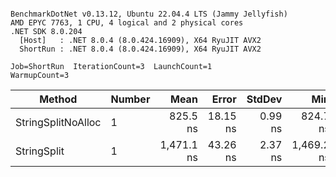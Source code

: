 ```

BenchmarkDotNet v0.13.12, Ubuntu 22.04.4 LTS (Jammy Jellyfish)
AMD EPYC 7763, 1 CPU, 4 logical and 2 physical cores
.NET SDK 8.0.204
  [Host]   : .NET 8.0.4 (8.0.424.16909), X64 RyuJIT AVX2
  ShortRun : .NET 8.0.4 (8.0.424.16909), X64 RyuJIT AVX2

Job=ShortRun  IterationCount=3  LaunchCount=1  
WarmupCount=3  

```
| Method             | Number | Mean       | Error    | StdDev  | Min        | Max        | Gen0   | Allocated |
|------------------- |------- |-----------:|---------:|--------:|-----------:|-----------:|-------:|----------:|
| StringSplitNoAlloc | 1      |   825.5 ns | 18.15 ns | 0.99 ns |   824.7 ns |   826.6 ns |      - |         - |
| StringSplit        | 1      | 1,471.1 ns | 43.26 ns | 2.37 ns | 1,469.2 ns | 1,473.8 ns | 0.0381 |    3208 B |
